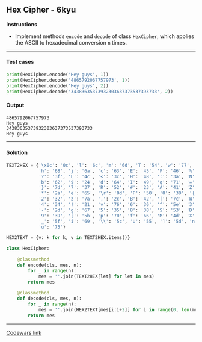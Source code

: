 ## Hex Cipher - 6kyu

**Instructions**

- Implement methods `encode` and `decode` of class `HexCipher`, which applies the ASCII to hexadecimal conversion `n` times.

---

#### Test cases

```python
print(HexCipher.encode('Hey guys', 1))
print(HexCipher.decode('4865792067757973', 1))
print(HexCipher.encode('Hey guys', 2))
print(HexCipher.decode('34383635373932303637373537393733', 2))
```

#### Output 

```
4865792067757973
Hey guys
34383635373932303637373537393733
Hey guys
```

---

#### Solution

```python
TEXT2HEX = {'\x0c': '0c', 'l': '6c', 'm': '6d', 'T': '54', 'w': '77', 'y': '79', '>': '3e', '/': '2f', 'Y': '59', 
            'h': '68', 'j': '6a', 'c': '63', 'E': '45', 'F': '46', '%': '25', '\n': '0a', 's': '73', 't': '74', 
            '?': '3f', 'L': '4c', '<': '3c', 'H': '48', ':': '3a', 'N': '4e', '&': '26', 'r': '72', 'J': '4a', 
            'b': '62', '$': '24', 'd': '64', 'I': '49', 'q': '71', '=': '3d', 'Q': '51', '(': '28', 'a': '61', 
            '}': '7d', '7': '37', 'R': '52', '#': '23', 'A': '41', 'Z': '5a', 'x': '78', ';': '3b', '\t': '09', 
            '*': '2a', 'e': '65', '\r': '0d', 'P': '50', '0': '30', '{': '7b', 'C': '43', 'O': '4f', '\x0b': '0b', 
            '2': '32', 'z': '7a', ',': '2c', 'B': '42', '|': '7c', 'W': '57', 'G': '47', 'V': '56', "'": '27', 
            '4': '34', '!': '21', 'v': '76', '6': '36', '^': '5e', '3': '33', 'K': '4b', ')': '29', '.': '2e', 
            '-': '2d', 'g': '67', '5': '35', '8': '38', 'S': '53', 'D': '44', '~': '7e', 'k': '6b', '@': '40', 
            '9': '39', '[': '5b', 'p': '70', 'f': '66', 'M': '4d', 'X': '58', '1': '31', ' ': '20', 'o': '6f', 
            '_': '5f', 'i': '69', '\\': '5c', 'U': '55', ']': '5d', 'n': '6e', '`': '60', '"': '22', '+': '2b', 
            'u': '75'}
```

```python
HEX2TEXT = {v: k for k, v in TEXT2HEX.items()}

class HexCipher:

    @classmethod
    def encode(cls, mes, n):
        for _ in range(n): 
            mes = ''.join(TEXT2HEX[let] for let in mes)
        return mes
        
    @classmethod
    def decode(cls, mes, n):
        for _ in range(n): 
            mes = ''.join(HEX2TEXT[mes[i:i+2]] for i in range(0, len(mes), 2))
        return mes
```

---

[Codewars link](https://www.codewars.com/kata/59c191df4f98a8a70b00001e)

